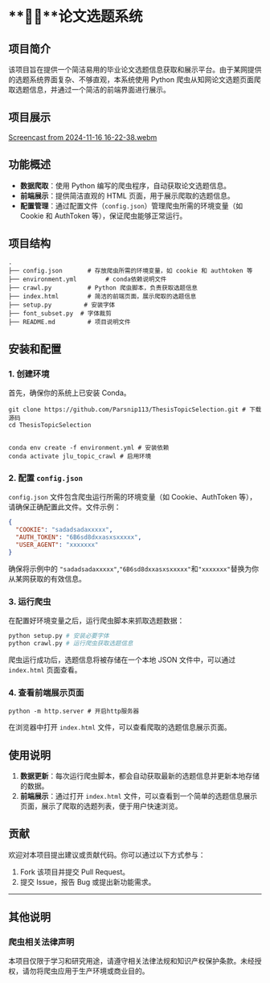 # **🐔🧱**论文选题系统

## 项目简介

该项目旨在提供一个简洁易用的毕业论文选题信息获取和展示平台。由于某网提供的选题系统界面复杂、不够直观，本系统使用 Python 爬虫从知网论文选题页面爬取选题信息，并通过一个简洁的前端界面进行展示。

## 项目展示

[Screencast from 2024-11-16 16-22-38.webm](https://github.com/user-attachments/assets/632b4287-0a90-48e9-b6b2-cf248d7edb5f)

## 功能概述

- **数据爬取**：使用 Python 编写的爬虫程序，自动获取论文选题信息。
- **前端展示**：提供简洁直观的 HTML 页面，用于展示爬取的选题信息。
- **配置管理**：通过配置文件（`config.json`）管理爬虫所需的环境变量（如 Cookie 和 AuthToken 等），保证爬虫能够正常运行。

## 项目结构

```
.
├── config.json       # 存放爬虫所需的环境变量，如 cookie 和 authtoken 等
├── environment.yml        # conda依赖说明文件
├── crawl.py          # Python 爬虫脚本，负责获取选题信息
├── index.html        # 简洁的前端页面，展示爬取的选题信息
├── setup.py         # 安装字体
├── font_subset.py  # 字体裁剪
├── README.md         # 项目说明文件

```

## 安装和配置

### 1. 创建环境

首先，确保你的系统上已安装 Conda。

```shell
git clone https://github.com/Parsnip113/ThesisTopicSelection.git # 下载源码
cd ThesisTopicSelection


conda env create -f environment.yml # 安装依赖
conda activate jlu_topic_crawl # 启用环境
```

### 2. 配置 `config.json`

`config.json` 文件包含爬虫运行所需的环境变量（如 Cookie、AuthToken 等），请确保正确配置此文件。文件示例：

```json
{
  "COOKIE": "sadadsadaxxxxx",
  "AUTH_TOKEN": "6B6sd8dxxasxsxxxxx",
  "USER_AGENT": "xxxxxxx"
}
```

确保将示例中的 `"sadadsadaxxxxx"`,`"6B6sd8dxxasxsxxxxx"`和`"xxxxxxx"`替换为你从某网获取的有效信息。

### 3. 运行爬虫

在配置好环境变量之后，运行爬虫脚本来抓取选题数据：

```bash
python setup.py # 安装必要字体
python crawl.py # 运行爬虫获取选题信息
```

爬虫运行成功后，选题信息将被存储在一个本地 JSON 文件中，可以通过 `index.html` 页面查看。

### 4. 查看前端展示页面

```shell
python -m http.server # 开启http服务器
```

在浏览器中打开 `index.html` 文件，可以查看爬取的选题信息展示页面。

## 使用说明

1. **数据更新**：每次运行爬虫脚本，都会自动获取最新的选题信息并更新本地存储的数据。
2. **前端展示**：通过打开 `index.html` 文件，可以查看到一个简单的选题信息展示页面，展示了爬取的选题列表，便于用户快速浏览。

## 贡献

欢迎对本项目提出建议或贡献代码。你可以通过以下方式参与：

1. Fork 该项目并提交 Pull Request。
2. 提交 Issue，报告 Bug 或提出新功能需求。

---

## 其他说明

### 爬虫相关法律声明

本项目仅限于学习和研究用途，请遵守相关法律法规和知识产权保护条款。未经授权，请勿将爬虫应用于生产环境或商业目的。

